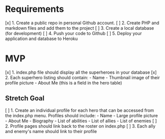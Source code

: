 # Requirements

[x] 1. Create a public repo in personal Github account.
[ ] 2. Create PHP and markdown files and add them to the project
[ ] 3. Create a local database (for development)
[ ] 4. Push your code to Github
[ ] 5. Deploy your application and database to Heroku


# MVP
[x] 1. index.php file should display all the superheroes in your database
[x] 2. Each superhero listing should contain:
	- Name
	- Thumbnail image of their profile picture
	- About Me (this is a field in the hero table)

## Stretch Goal

[ ] 1. Create an individual profile for each hero that can be accessed from the index.php menu. Profiles should include:
	- Name
	- Large profile picture
	- About Me
	- Biography
	- List of abilities
	- List of allies
	- List of enemies
[ ] 2. Profile pages should link back to the roster on index.php 
[ ] 3. Each ally and enemy's name should link to their profile 

